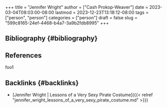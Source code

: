 +++
title = "Jennifer Wright"
author = ["Cash Prokop-Weaver"]
date = 2023-03-04T08:03:00-08:00
lastmod = 2023-12-23T13:18:12-08:00
tags = ["person", "person"]
categories = ["person"]
draft = false
slug = "599c8165-24ef-4468-b4a7-3a9b2fdb8995"
+++

## Bibliography {#bibliography}

## References

<style>.csl-entry{text-indent: -1.5em; margin-left: 1.5em;}</style><div class="csl-bib-body">
</div>

foo1


## Backlinks {#backlinks}

-   [Jennifer Wright | Lessons of a Very Sexy Pirate Costume]({{< relref "jennifer_wright_lessons_of_a_very_sexy_pirate_costume.md" >}})
